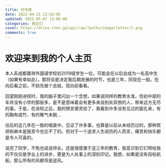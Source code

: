 ```yaml
---
title: 刘书成
date: 2022-04-21 22:42:05
updated: 2022-05-07 13:06:00
categories: 男生们
cover: https://drive.cten.ga/api/raw/?path=/image/letter/l.png
comments: true
---
```

# 欢迎来到我的个人主页
本人系成都嘉祥外国语学校初2019级学生一位，可能会在以后会成为一名高中生（如果有幸如此）。那将会是决定我后期发展的时节，也是三年，同现在一般。在向后看之前，不妨先做个总结，现向前看看。

回望刚刚进校时，我的脑子里闪出一个念想，如果说同样的教育水准，但初中部的车并没有小学的那般多，是不是意味着会有更多来自别处异旅的人，带来远方无尽的事。于是，在进校之后，我的预言便灵验了，我看到许多没有见过的面孔来，有的胸有成竹，有的稚气未脱…

往后的这几年在一致的唱衰中，见证了许多事，也算是以前从未经历过的，那种冥顽和麻木是我至今也忘不了的。但对于一个追求人生阅历的人而言，痛苦和快乐都是令人可喜的。

说完了同学，不免也说说师长。还是很感激于这三年的教育，我意识到它们带给我的不仅仅是学业上的进步，更是为人处事上的深刻印记。我想，如果是没有目标航船，那么所有的风都将是逆风。